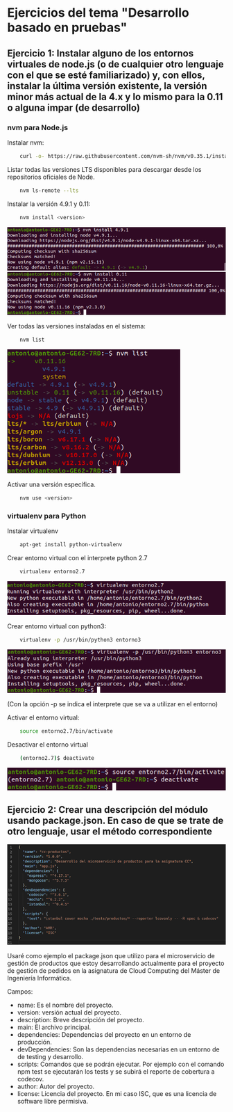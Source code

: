 # Ejercicios del tema "Desarrollo basado en pruebas"

## Ejercicio 1: Instalar alguno de los entornos virtuales de node.js (o de cualquier otro lenguaje con el que se esté familiarizado) y, con ellos, instalar la última versión existente, la versión minor más actual de la 4.x y lo mismo para la 0.11 o alguna impar (de desarrollo)

### nvm para Node.js

Instalar nvm:

```bash
    curl -o- https://raw.githubusercontent.com/nvm-sh/nvm/v0.35.1/install.sh | bash
```

Listar todas las versiones LTS disponibles para descargar desde los repositorios oficiales de Node.

```bash
    nvm ls-remote --lts
```

Instalar la versión 4.9.1 y 0.11:

```bash
    nvm install <version>
```

![nvm list](doc/img/nvm-install-4.9.1.png)
![nvm list](doc/img/nvm-install-0.11.png)

Ver todas las versiones instaladas en el sistema:

```bash
    nvm list
```

![nvm list](doc/img/nvm-list.png)

Activar una versión específica.

```bash
    nvm use <version>
```

### virtualenv para Python

Instalar virtualenv

```bash
    apt-get install python-virtualenv
```

Crear entorno virtual con el interprete python 2.7

```bash
    virtualenv entorno2.7
```

![nvm list](doc/img/virtualenv2.7.png)

Crear entorno virtual con python3:

```bash
    virtualenv -p /usr/bin/python3 entorno3
```

![nvm list](doc/img/virtualenv3.png)

(Con la opción -p se indica el interprete que se va a utilizar en el entorno)  

Activar el entorno virtual:

```bash
    source entorno2.7/bin/activate
```

Desactivar el entorno virtual

```bash
    (entorno2.7)$ deactivate
```

![nvm list](doc/img/virtualenv-activate.png)

## Ejercicio 2: Crear una descripción del módulo usando package.json. En caso de que se trate de otro lenguaje, usar el método correspondiente

![nvm list](doc/img/package-json.png)

Usaré como ejemplo el package.json que utilizo para el microservicio de gestión de productos que estoy desarrollando actualmente para el proyecto de gestión de pedidos en la asignatura de Cloud Computing del Máster de Ingeniería Informática.

Campos:

- name: Es el nombre del proyecto.
- version: versión actual del proyecto.
- description: Breve descripción del proyecto.
- main: El archivo principal.
- dependencies: Dependencias del proyecto en un entorno de producción.
- devDependencies: Son las dependencias necesarias en un entorno de de testing y desarrollo.
- scripts: Comandos que se podrán ejecutar. Por ejemplo con el comando npm test se ejecutarán los tests y se subirá el reporte de cobertura a codecov.
- author: Autor del proyecto.
- license: Licencia del proyecto. En mi caso ISC, que es una licencia de software libre permisiva.
